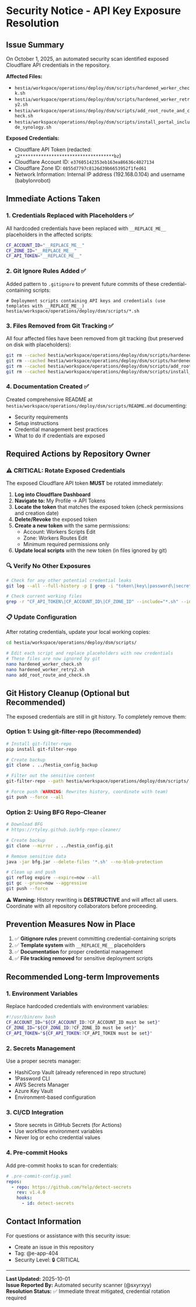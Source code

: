 # Security Notice - API Key Exposure Resolution

## Issue Summary

On October 1, 2025, an automated security scan identified exposed Cloudflare API credentials in the repository.

**Affected Files:**
- `hestia/workspace/operations/deploy/dsm/scripts/hardened_worker_check.sh`
- `hestia/workspace/operations/deploy/dsm/scripts/hardened_worker_retry2.sh`
- `hestia/workspace/operations/deploy/dsm/scripts/add_root_route_and_check.sh`
- `hestia/workspace/operations/deploy/dsm/scripts/install_portal_include_synology.sh`

**Exposed Credentials:**
- Cloudflare API Token (redacted: `x2************************************bz`)
- Cloudflare Account ID: `e37605142353eb163ea86636c4027134`
- Cloudflare Zone ID: `0855d7797c8126d39b6653952f1fed61`
- Network Information: Internal IP address (192.168.0.104) and username (babylonrobot)

## Immediate Actions Taken

### 1. Credentials Replaced with Placeholders ✅

All hardcoded credentials have been replaced with `__REPLACE_ME__` placeholders in the affected scripts:

```bash
CF_ACCOUNT_ID="__REPLACE_ME__"
CF_ZONE_ID="__REPLACE_ME__"
CF_API_TOKEN="__REPLACE_ME__"
```

### 2. Git Ignore Rules Added ✅

Added pattern to `.gitignore` to prevent future commits of these credential-containing scripts:

```gitignore
# Deployment scripts containing API keys and credentials (use templates with __REPLACE_ME__)
hestia/workspace/operations/deploy/dsm/scripts/*.sh
```

### 3. Files Removed from Git Tracking ✅

All four affected files have been removed from git tracking (but preserved on disk with placeholders):

```bash
git rm --cached hestia/workspace/operations/deploy/dsm/scripts/hardened_worker_check.sh
git rm --cached hestia/workspace/operations/deploy/dsm/scripts/hardened_worker_retry2.sh
git rm --cached hestia/workspace/operations/deploy/dsm/scripts/add_root_route_and_check.sh
git rm --cached hestia/workspace/operations/deploy/dsm/scripts/install_portal_include_synology.sh
```

### 4. Documentation Created ✅

Created comprehensive README at `hestia/workspace/operations/deploy/dsm/scripts/README.md` documenting:
- Security requirements
- Setup instructions
- Credential management best practices
- What to do if credentials are exposed

## Required Actions by Repository Owner

### ⚠️ CRITICAL: Rotate Exposed Credentials

The exposed Cloudflare API token **MUST** be rotated immediately:

1. **Log into Cloudflare Dashboard**
2. **Navigate to:** My Profile → API Tokens
3. **Locate the token** that matches the exposed token (check permissions and creation date)
4. **Delete/Revoke** the exposed token
5. **Create a new token** with the same permissions:
   - Account: Workers Scripts Edit
   - Zone: Workers Routes Edit
   - Minimum required permissions only
6. **Update local scripts** with the new token (in files ignored by git)

### 🔍 Verify No Other Exposures

```bash
# Check for any other potential credential leaks
git log --all --full-history -p | grep -i "token\|key\|password\|secret" | less

# Check current working files
grep -r "CF_API_TOKEN\|CF_ACCOUNT_ID\|CF_ZONE_ID" --include="*.sh" --include="*.yaml"
```

### 📋 Update Configuration

After rotating credentials, update your local working copies:

```bash
cd hestia/workspace/operations/deploy/dsm/scripts/

# Edit each script and replace placeholders with new credentials
# These files are now ignored by git
nano hardened_worker_check.sh
nano hardened_worker_retry2.sh
nano add_root_route_and_check.sh
```

## Git History Cleanup (Optional but Recommended)

The exposed credentials are still in git history. To completely remove them:

### Option 1: Using git-filter-repo (Recommended)

```bash
# Install git-filter-repo
pip install git-filter-repo

# Create backup
git clone . ../hestia_config_backup

# Filter out the sensitive content
git-filter-repo --path hestia/workspace/operations/deploy/dsm/scripts/ --invert-paths

# Force push (WARNING: Rewrites history, coordinate with team)
git push --force --all
```

### Option 2: Using BFG Repo-Cleaner

```bash
# Download BFG
# https://rtyley.github.io/bfg-repo-cleaner/

# Create backup
git clone --mirror . ../hestia_config.git

# Remove sensitive data
java -jar bfg.jar --delete-files '*.sh' --no-blob-protection

# Clean up and push
git reflog expire --expire=now --all
git gc --prune=now --aggressive
git push --force
```

⚠️ **Warning:** History rewriting is **DESTRUCTIVE** and will affect all users. Coordinate with all repository collaborators before proceeding.

## Prevention Measures Now in Place

1. ✅ **Gitignore rules** prevent committing credential-containing scripts
2. ✅ **Template system** with `__REPLACE_ME__` placeholders
3. ✅ **Documentation** for proper credential management
4. ✅ **File tracking removed** for sensitive deployment scripts

## Recommended Long-term Improvements

### 1. Environment Variables

Replace hardcoded credentials with environment variables:

```bash
#!/usr/bin/env bash
CF_ACCOUNT_ID="${CF_ACCOUNT_ID:?CF_ACCOUNT_ID must be set}"
CF_ZONE_ID="${CF_ZONE_ID:?CF_ZONE_ID must be set}"
CF_API_TOKEN="${CF_API_TOKEN:?CF_API_TOKEN must be set}"
```

### 2. Secrets Management

Use a proper secrets manager:
- HashiCorp Vault (already referenced in repo structure)
- 1Password CLI
- AWS Secrets Manager
- Azure Key Vault
- Environment-based configuration

### 3. CI/CD Integration

- Store secrets in GitHub Secrets (for Actions)
- Use workflow environment variables
- Never log or echo credential values

### 4. Pre-commit Hooks

Add pre-commit hooks to scan for credentials:

```yaml
# .pre-commit-config.yaml
repos:
  - repo: https://github.com/Yelp/detect-secrets
    rev: v1.4.0
    hooks:
      - id: detect-secrets
```

## Contact Information

For questions or assistance with this security issue:
- Create an issue in this repository
- Tag: @e-app-404
- Security Level: 🔒 CRITICAL

---

**Last Updated:** 2025-10-01  
**Issue Reported By:** Automated security scanner (@sxyrxyy)  
**Resolution Status:** ✅ Immediate threat mitigated, credential rotation required

